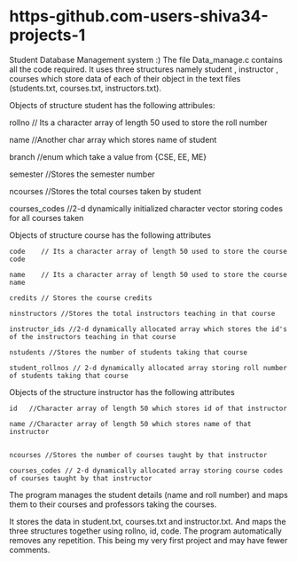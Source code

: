 # https-github.com-users-shiva34-projects-1
Student Database Management system :)
The file Data_manage.c contains all the code required.
It uses three structures namely student , instructor , courses which store data 
of each of their object in the text files (students.txt, courses.txt, instructors.txt).

Objects of structure student has the following attribules: 

   rollno  // Its a character array of length 50 used to store the roll number
   
   name    //Another char array which stores name of student
   
   branch  //enum which take a value from {CSE, EE, ME}
   
   semester //Stores the semester number
   
   ncourses  //Stores the total courses taken by student
   
   courses_codes //2-d dynamically initialized character vector storing codes for all courses taken
   
Objects of structure course has the following attributes

    code    // Its a character array of length 50 used to store the course code
    
    name    // Its a character array of length 50 used to store the course name
    
    credits // Stores the course credits
    
    ninstructors //Stores the total instructors teaching in that course
    
    instructor_ids //2-d dynamically allocated array which stores the id's of the instructors teaching in that course
    
    nstudents //Stores the number of students taking that course
    
    student_rollnos // 2-d dynamically allocated array storing roll number of students taking that course
    
    
 Objects of the structure instructor has the following attributes
 
    id   //Character array of length 50 which stores id of that instructor
    
    name //Character array of length 50 which stores name of that instructor
    
    
    ncourses //Stores the number of courses taught by that instructor
    
    courses_codes // 2-d dynamically allocated array storing course codes of courses taught by that instructor
    
The program manages the student details (name and roll number) and maps them to their courses and professors taking the courses.

It stores the data in student.txt, courses.txt and instructor.txt. And maps the three structures together using rollno, id, code.
The program automatically removes any repetition.
This being my very first project and may have fewer comments.
